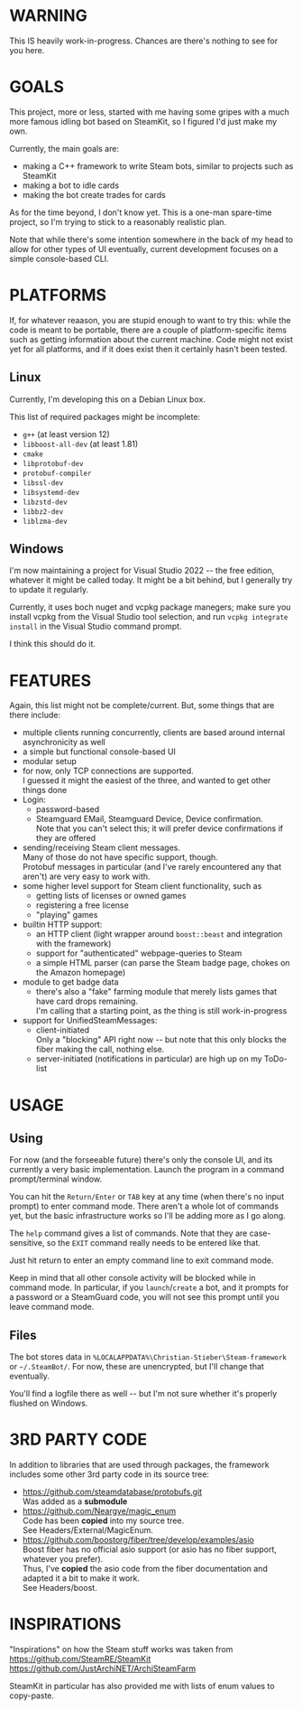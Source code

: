# WARNING

This IS heavily work-in-progress. Chances are there's nothing to see for you here.

# GOALS

This project, more or less, started with me having some gripes with a much more
famous idling bot based on SteamKit, so I figured I'd just make my own.

Currently, the main goals are:

* making a C++ framework to write Steam bots, similar to projects such as SteamKit
* making a bot to idle cards
* making the bot create trades for cards

As for the time beyond, I don't know yet. This is a one-man spare-time project, so I'm trying to stick to a reasonably realistic plan.

Note that while there's some intention somewhere in the back of my head to allow for other types of UI eventually, current development focuses on a simple console-based CLI.

# PLATFORMS

If, for whatever reaason, you are stupid enough to want to try this: while the code is meant to be portable, there are a couple of platform-specific items such as getting information about the current machine. Code might not exist yet for all platforms, and if it does exist then it certainly hasn't been tested.

## Linux

Currently, I'm developing this on a Debian Linux box.

This list of required packages might be incomplete:

* `g++` (at least version 12)
* `libboost-all-dev` (at least 1.81)
* `cmake`
* `libprotobuf-dev`
* `protobuf-compiler`
* `libssl-dev`
* `libsystemd-dev`
* `libzstd-dev`
* `libbz2-dev`
* `liblzma-dev`

## Windows

I'm now maintaining a project for Visual Studio 2022 -- the free edition, whatever it might be called today. It might be a bit behind, but I generally try to update it regularly.

Currently, it uses boch nuget and vcpkg package manegers; make sure you install vcpkg from the Visual Studio tool selection, and run `vcpkg integrate install` in the Visual Studio command prompt.

I think this should do it.

# FEATURES

Again, this list might not be complete/current. But, some things that are there include:
* multiple clients running concurrently, clients are based around internal asynchronicity as well
* a simple but functional console-based UI
* modular setup
* for now, only TCP connections are supported.\
  I guessed it might the easiest of the three, and wanted to get other things done
* Login:
    * password-based
    * Steamguard EMail, Steamguard Device, Device confirmation.\
      Note that you can't select this; it will prefer device confirmations if they are offered
* sending/receiving Steam client messages.\
  Many of those do not have specific support, though.\
  Protobuf messages in particular (and I've rarely encountered any that aren't) are very easy to work with.
* some higher level support for Steam client functionality, such as
     * getting lists of licenses or owned games
     * registering a free license
     * "playing" games
* builtin HTTP support:
     * an HTTP client (light wrapper around `boost::beast` and integration with the framework)
     * support for "authenticated" webpage-queries to Steam
     * a simple HTML parser (can parse the Steam badge page, chokes on the Amazon homepage)
* module to get badge data
     * there's also a "fake" farming module that merely lists games that have card drops remaining.\
       I'm calling that a starting point, as the thing is still work-in-progress
* support for UnifiedSteamMessages:
     * client-initiated\
       Only a "blocking" API right now -- but note that this only blocks the fiber making the call, nothing else.
     * server-initiated (notifications in particular) are high up on my ToDo-list

# USAGE

## Using

For now (and the forseeable future) there's only the console UI, and its currently a very basic implementation. Launch the program in a command prompt/terminal window.

You can hit the `Return/Enter` or `TAB` key at any time (when there's no input prompt) to enter command mode. There aren't a whole lot of commands yet, but the basic infrastructure works so I'll be adding more as I go along.

The `help` command gives a list of commands. Note that they are case-sensitive, so the `EXIT` command really needs to be entered like that.

Just hit return to enter an empty command line to exit command mode.

Keep in mind that all other console activity will be blocked while in command mode. In particular, if you `launch`/`create` a bot, and it prompts for a password or a SteamGuard code, you will not see this prompt until you leave command mode.

## Files

The bot stores data in `%LOCALAPPDATA%\Christian-Stieber\Steam-framework` or `~/.SteamBot/`. For now, these are unencrypted, but I'll change that eventually.

You'll find a logfile there as well -- but I'm not sure whether it's properly flushed on Windows.

# 3RD PARTY CODE

In addition to libraries that are used through packages, the framework includes some other 3rd party code in its source tree:

* https://github.com/steamdatabase/protobufs.git \
  Was added as a **submodule**
* https://github.com/Neargye/magic_enum \
  Code has been **copied** into my source tree. \
  See Headers/External/MagicEnum.
* https://github.com/boostorg/fiber/tree/develop/examples/asio \
  Boost fiber has no official asio support (or asio has no fiber support,
  whatever you prefer). \
  Thus, I've **copied** the asio code from the fiber documentation and adapted
  it a bit to make it work. \
  See Headers/boost.

# INSPIRATIONS

"Inspirations" on how the Steam stuff works was taken from \
   https://github.com/SteamRE/SteamKit \
   https://github.com/JustArchiNET/ArchiSteamFarm

SteamKit in particular has also provided me with lists of
enum values to copy-paste.
